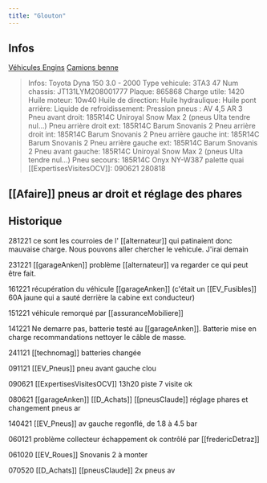 ```yaml
---
title: "Glouton"
---
```


## Infos
[Véhicules Engins](notes/engins%20de%20transport/véhicules/L_VehiculesEngins.md) [Camions benne](notes/engins%20de%20transport/véhicules/C_CamionsBenne.md)

> Infos: Toyota Dyna 150 3.0 - 2000
Type vehicule: 3TA3 47
Num chassis: JT131LYM208001777
Plaque: 865868
Charge utile: 1420
Huile moteur: 10w40
Huile de direction:
Huile hydraulique:
Huile pont arrière:
Liquide de refroidissement:
Pression pneus : AV 4,5 AR 3
Pneu avant droit: 185R14C Uniroyal Snow Max 2 (pneus Ulta tendre nul...)
Pneu arrière droit ext: 185R14C Barum Snovanis 2
Pneu arrière droit int: 185R14C Barum Snovanis 2
Pneu arrière gauche int: 185R14C Barum Snovanis 2
Pneu arrière gauche ext: 185R14C Barum Snovanis 2
Pneu avant gauche: 185R14C Uniroyal Snow Max 2 (pneus Ulta tendre nul...)
Pneu secours: 185R14C Onyx NY-W387 palette quai
[[ExpertisesVisitesOCV]]: 090621 280818


## [[Afaire]] pneus ar droit et réglage des phares

## Historique
281221 ce sont les courroies de l' [[alternateur]] qui patinaient donc mauvaise charge. Nous pouvons aller chercher le vehicule. J'irai demain

231221 [[garageAnken]] problème [[alternateur]] va regarder ce qui peut être fait. 

161221 récupération du véhicule [[garageAnken]] (c'était un [[EV_Fusibles]] 60A jaune qui a sauté derrière la cabine ext conducteur)

151221 véhicule remorqué par [[assuranceMobiliere]]

141221 Ne demarre pas, batterie testé au [[garageAnken]]. Batterie mise en charge recommandations nettoyer le câble de masse.

241121 [[technomag]] batteries changée

091121 [[EV_Pneus]] pneu avant gauche clou

090621 [[ExpertisesVisitesOCV]] 13h20 piste 7 visite ok

080621 [[garageAnken]] [[D_Achats]] [[pneusClaude]] réglage phares et changement pneus ar 

140421 [[EV_Pneus]] av gauche regonflé, de 1.8 à 4.5 bar

060121 problème collecteur échappement ok contrôlé par [[fredericDetraz]]

061020 [[EV_Roues]] Snovanis 2 à monter

070520 [[D_Achats]] [[pneusClaude]] 2x pneus av 
